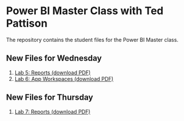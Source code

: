 # Power BI Master Class with Ted Pattison
The repository contains the student files for the Power BI Master class.

## New Files for Wednesday
1. [Lab 5: Reports (download PDF)](https://github.com/CriticalPathTraining/PowerBiMasterClass/raw/master/Student/Modules/05_Reports/Lab.pdf)
2. [Lab 6: App Workspaces (download PDF)](https://github.com/CriticalPathTraining/PowerBiMasterClass/raw/master/Student/Modules/06_AppWorkspaces/Lab.pdf)


## New Files for Thursday
1. [Lab 7: Reports (download PDF)](https://github.com/CriticalPathTraining/PowerBiMasterClass/raw/master/Student/Modules/07_Security/Lab.pdf)